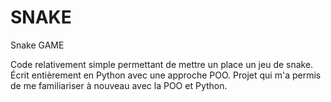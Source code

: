 # SNAKE
Snake GAME

Code relativement simple permettant de mettre un place un jeu de snake. Écrit entièrement en Python avec une approche POO. 
Projet qui m'a permis de me familiariser à nouveau avec la POO et Python. 
